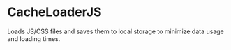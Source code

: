 # CacheLoaderJS
Loads JS/CSS files and saves them to local storage to minimize data usage and loading times.
